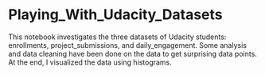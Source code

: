 # Playing_With_Udacity_Datasets
This notebook investigates the three datasets of Udacity students: enrollments, project_submissions, and daily_engagement. Some analysis and data cleaning have been done on the data to get surprising data points. 
At the end, I visualized the data using histograms.

